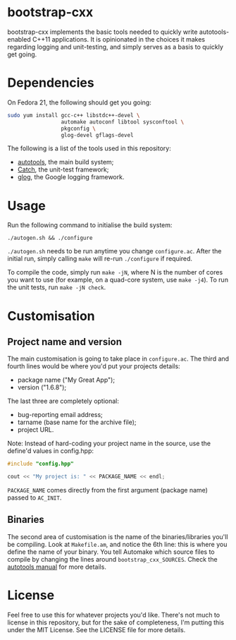 # bootstrap-cxx #

bootstrap-cxx implements the basic tools needed to quickly write
autotools-enabled C++11 applications. It is opinionated in the choices it makes
regarding logging and unit-testing, and simply serves as a basis to quickly
get going.

# Dependencies #

On Fedora 21, the following should get you going:

```bash
sudo yum install gcc-c++ libstdc++-devel \
                 automake autoconf libtool sysconftool \
                 pkgconfig \
                 glog-devel gflags-devel
```

The following is a list of the tools used in this repository:

- [autotools][autotools-manual], the main build system;
- [Catch][catch-tutorial], the unit-test framework;
- [glog][glog-usage], the Google logging framework.

# Usage #

Run the following command to initialise the build system:

    ./autogen.sh && ./configure

`./autogen.sh` needs to be run anytime you change `configure.ac`. After the
initial run, simply calling `make` will re-run `./configure` if required.

To compile the code, simply run `make -jN`, where N is the number of cores you
want to use (for example, on a quad-core system, use `make -j4`). To run the
unit tests, run `make -jN check`.

# Customisation #

## Project name and version ##

The main customisation is going to take place in `configure.ac`. The third and
fourth lines would be where you'd put your projects details:

- package name ("My Great App");
- version ("1.6.8");

The last three are completely optional:

- bug-reporting email address;
- tarname (base name for the archive file);
- project URL.

Note: Instead of hard-coding your project name in the source, use the define'd
values in config.hpp:

```cpp
#include "config.hpp"

cout << "My project is: " << PACKAGE_NAME << endl;
```

`PACKAGE_NAME` comes directly from the first argument (package name) passed to
`AC_INIT`.

## Binaries ##

The second area of customisation is the name of the binaries/libraries you'll
be compiling. Look at `Makefile.am`, and notice the 6th line: this is where you
define the name of your binary. You tell Automake which source files to compile
by changing the lines around `bootstrap_cxx_SOURCES`. Check the [autotools
manual][autotools-manual] for more details.

# License #

Feel free to use this for whatever projects you'd like. There's not much to
license in this repository, but for the sake of completeness, I'm putting this
under the MIT License. See the LICENSE file for more details.

[autotools-manual]: http://www.gnu.org/software/automake/manual/html_node/Autotools-Introduction.html
[catch-tutorial]: https://github.com/philsquared/Catch/blob/master/docs/tutorial.md#writing-tests
[glog-usage]: https://google-glog.googlecode.com/svn/trunk/doc/glog.html
